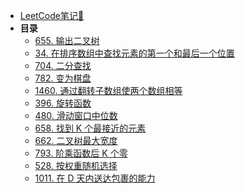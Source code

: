 <!-- docs/_sidebar.md -->
- [LeetCode笔记📒](/_notes/leetcode/)
- **目录**
    - [655. 输出二叉树](_notes/leetcode/3/655.md)
    - [34. 在排序数组中查找元素的第一个和最后一个位置](_notes/leetcode/3/34.md)
    - [704. 二分查找](_notes/leetcode/3/704.md)
    - [782. 变为棋盘](_notes/leetcode/3/782.md)
    - [1460. 通过翻转子数组使两个数组相等](_notes/leetcode/3/1460.md)
    - [396. 旋转函数](_notes/leetcode/3/396.md)
    - [480. 滑动窗口中位数](_notes/leetcode/3/480.md)
    - [658. 找到 K 个最接近的元素](_notes/leetcode/3/658.md)
    - [662. 二叉树最大宽度](_notes/leetcode/3/662.md)
    - [793. 阶乘函数后 K 个零](_notes/leetcode/3/793.md)
    - [528. 按权重随机选择](_notes/leetcode/3/528.md)
    - [1011. 在 D 天内送达包裹的能力](_notes/leetcode/3/1101.md)